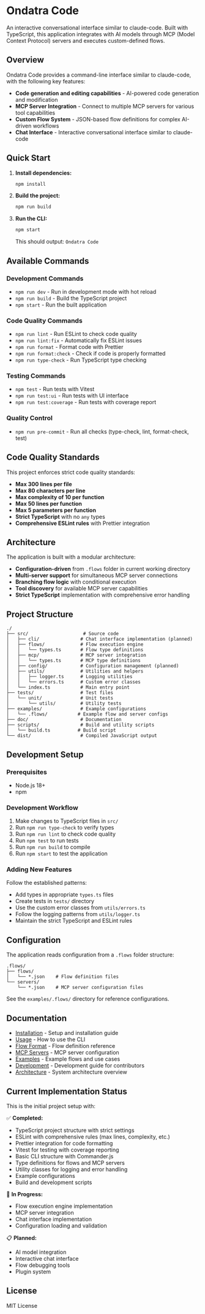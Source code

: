 # Ondatra Code

An interactive conversational interface similar to claude-code. Built with TypeScript, this application integrates with AI models through MCP (Model Context Protocol) servers and executes custom-defined flows.

## Overview

Ondatra Code provides a command-line interface similar to claude-code, with the following key features:

- **Code generation and editing capabilities** - AI-powered code generation and modification
- **MCP Server Integration** - Connect to multiple MCP servers for various tool capabilities  
- **Custom Flow System** - JSON-based flow definitions for complex AI-driven workflows
- **Chat Interface** - Interactive conversational interface similar to claude-code

## Quick Start

1. **Install dependencies:**
   ```bash
   npm install
   ```

2. **Build the project:**
   ```bash
   npm run build
   ```

3. **Run the CLI:**
   ```bash
   npm start
   ```
   
   This should output: `Ondatra Code`

## Available Commands

### Development Commands
- `npm run dev` - Run in development mode with hot reload
- `npm run build` - Build the TypeScript project
- `npm start` - Run the built application

### Code Quality Commands
- `npm run lint` - Run ESLint to check code quality
- `npm run lint:fix` - Automatically fix ESLint issues
- `npm run format` - Format code with Prettier
- `npm run format:check` - Check if code is properly formatted
- `npm run type-check` - Run TypeScript type checking

### Testing Commands
- `npm test` - Run tests with Vitest
- `npm run test:ui` - Run tests with UI interface
- `npm run test:coverage` - Run tests with coverage report

### Quality Control
- `npm run pre-commit` - Run all checks (type-check, lint, format-check, test)

## Code Quality Standards

This project enforces strict code quality standards:

- **Max 300 lines per file**
- **Max 80 characters per line** 
- **Max complexity of 10 per function**
- **Max 50 lines per function**
- **Max 5 parameters per function**
- **Strict TypeScript** with no `any` types
- **Comprehensive ESLint rules** with Prettier integration

## Architecture

The application is built with a modular architecture:

- **Configuration-driven** from `.flows` folder in current working directory
- **Multi-server support** for simultaneous MCP server connections
- **Branching flow logic** with conditional execution
- **Tool discovery** for available MCP server capabilities
- **Strict TypeScript** implementation with comprehensive error handling

## Project Structure

```
./
├── src/                    # Source code
│   ├── cli/               # Chat interface implementation (planned)
│   ├── flows/             # Flow execution engine  
│   │   └── types.ts       # Flow type definitions
│   ├── mcp/               # MCP server integration
│   │   └── types.ts       # MCP type definitions
│   ├── config/            # Configuration management (planned)
│   ├── utils/             # Utilities and helpers
│   │   ├── logger.ts      # Logging utilities
│   │   └── errors.ts      # Custom error classes
│   └── index.ts           # Main entry point
├── tests/                 # Test files
│   └── unit/              # Unit tests
│       └── utils/         # Utility tests
├── examples/              # Example configurations
│   └── .flows/           # Example flow and server configs
├── doc/                   # Documentation
├── scripts/               # Build and utility scripts
│   └── build.ts          # Build script
└── dist/                  # Compiled JavaScript output
```

## Development Setup

### Prerequisites
- Node.js 18+ 
- npm

### Development Workflow
1. Make changes to TypeScript files in `src/`
2. Run `npm run type-check` to verify types
3. Run `npm run lint` to check code quality
4. Run `npm test` to run tests
5. Run `npm run build` to compile
6. Run `npm start` to test the application

### Adding New Features
Follow the established patterns:
- Add types in appropriate `types.ts` files
- Create tests in `tests/` directory 
- Use the custom error classes from `utils/errors.ts`
- Follow the logging patterns from `utils/logger.ts`
- Maintain the strict TypeScript and ESLint rules

## Configuration

The application reads configuration from a `.flows` folder structure:

```
.flows/
├── flows/
│   └── *.json    # Flow definition files
└── servers/
    └── *.json    # MCP server configuration files
```

See the `examples/.flows/` directory for reference configurations.

## Documentation

- [Installation](doc/installation.md) - Setup and installation guide
- [Usage](doc/usage.md) - How to use the CLI
- [Flow Format](doc/flow-format.md) - Flow definition reference
- [MCP Servers](doc/mcp-servers.md) - MCP server configuration
- [Examples](doc/examples.md) - Example flows and use cases
- [Development](doc/development.md) - Development guide for contributors
- [Architecture](doc/architecture.md) - System architecture overview

## Current Implementation Status

This is the initial project setup with:

✅ **Completed:**
- TypeScript project structure with strict settings
- ESLint with comprehensive rules (max lines, complexity, etc.)
- Prettier integration for code formatting
- Vitest for testing with coverage reporting
- Basic CLI structure with Commander.js
- Type definitions for flows and MCP servers
- Utility classes for logging and error handling
- Example configurations
- Build and development scripts

🚧 **In Progress:**
- Flow execution engine implementation
- MCP server integration
- Chat interface implementation
- Configuration loading and validation

📋 **Planned:**
- AI model integration
- Interactive chat interface
- Flow debugging tools
- Plugin system

## License

MIT License 